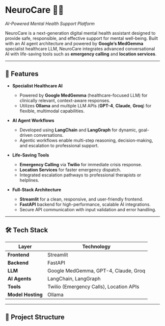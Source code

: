 # **NeuroCare** 🧠💬  
*AI-Powered Mental Health Support Platform*  

NeuroCare is a next-generation digital mental health assistant designed to provide safe, responsible, and effective support for mental well-being. Built with an AI agent architecture and powered by **Google’s MedGemma** specialist healthcare LLM, NeuroCare integrates advanced conversational AI with life-saving tools such as **emergency calling** and **location services**.  

---

## 🚀 Features  

- **Specialist Healthcare AI**  
  - Powered by **Google MedGemma** (healthcare-focused LLM) for clinically relevant, context-aware responses.  
  - Utilizes **Ollama** and multiple LLM APIs (**GPT-4**, **Claude**, **Groq**) for flexible, multimodal capabilities.  

- **AI Agent Workflows**  
  - Developed using **LangChain** and **LangGraph** for dynamic, goal-driven conversations.  
  - Agentic workflows enable multi-step reasoning, decision-making, and escalation to professional support.  

- **Life-Saving Tools**  
  - **Emergency Calling** via **Twilio** for immediate crisis response.  
  - **Location Services** for faster emergency dispatch.  
  - Integrated escalation pathways to professional therapists or helplines.  

- **Full-Stack Architecture**  
  - **Streamlit** for a clean, responsive, and user-friendly frontend.  
  - **FastAPI** backend for high-performance, scalable AI integrations.  
  - Secure API communication with input validation and error handling.  

---

## 🛠 Tech Stack  

| Layer        | Technology |
|--------------|------------|
| **Frontend** | Streamlit |
| **Backend**  | FastAPI |
| **LLM**      | Google MedGemma, GPT-4, Claude, Groq |
| **AI Agents**| LangChain, LangGraph |
| **Tools**    | Twilio (Emergency Calls), Location APIs |
| **Model Hosting** | Ollama |

---

## 📂 Project Structure  

